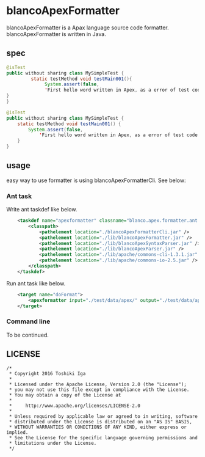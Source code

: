 # blancoApexFormatter

blancoApexFormatter is a Apax language source code formatter. blancoApexFormatter is written in Java.

## spec

```java
@isTest
public without sharing class MySimpleTest {
         static testMethod void testMain001(){
              System.assert(false,
              'First hello word written in Apex, as a error of test code.');
}
}
```

```java
@isTest
public without sharing class MySimpleTest {
    static testMethod void testMain001() {
        System.assert(false,
            'First hello word written in Apex, as a error of test code.');
    }
}
```


## usage

easy way to use formatter is using blancoApexFormatterCli. See below:

### Ant task
Write ant taskdef like below.

```xml
	<taskdef name="apexformatter" classname="blanco.apex.formatter.ant.BlancoApexFormatterTask">
		<classpath>
			<pathelement location="./blancoApexFormatterCli.jar" />
			<pathelement location="./lib/blancoApexFormatter.jar" />
			<pathelement location="./lib/blancoApexSyntaxParser.jar" />
			<pathelement location="./lib/blancoApexParser.jar" />
			<pathelement location="./lib/apache/commons-cli-1.3.1.jar" />
			<pathelement location="./lib/apache/commons-io-2.5.jar" />
		</classpath>
	</taskdef>
```

Run ant task like below.

```xml
	<target name="doFormat">
		<apexformatter input="./test/data/apex/" output="./test/data/apex.output" verbose="true" xsmashwhitespace="false" />
	</target>
```

### Command line

To be continued.

## LICENSE

```
/*
 * Copyright 2016 Toshiki Iga
 *
 * Licensed under the Apache License, Version 2.0 (the "License");
 * you may not use this file except in compliance with the License.
 * You may obtain a copy of the License at
 *
 *     http://www.apache.org/licenses/LICENSE-2.0
 *
 * Unless required by applicable law or agreed to in writing, software
 * distributed under the License is distributed on an "AS IS" BASIS,
 * WITHOUT WARRANTIES OR CONDITIONS OF ANY KIND, either express or implied.
 * See the License for the specific language governing permissions and
 * limitations under the License.
 */
```

